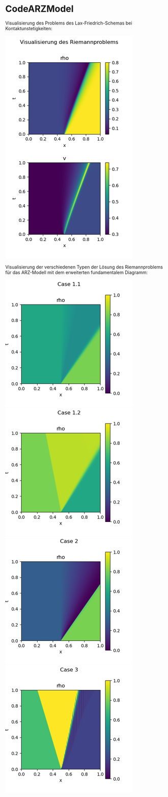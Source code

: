 # CodeARZModel
Visualisierung des Problems des Lax-Friedrich-Schemas bei Kontaktunstetigkeiten:

![Image](https://github.com/BernhardEisvogel/CodeARZModel/blob/main/Visualisierung%20des%20RiemannproblemsARZSIM.png)

Visualisierung der verschiedenen Typen der Lösung des Riemannproblems für das ARZ-Modell mit dem erweiterten fundamentalem Diagramm:


![Image](https://github.com/BernhardEisvogel/CodeARZModel/blob/main/Case%201.1GodunovSim.png)
![Image](https://github.com/BernhardEisvogel/CodeARZModel/blob/main/Case%201.2GodunovSim.png)
![Image](https://github.com/BernhardEisvogel/CodeARZModel/blob/main/Case%202GodunovSim.png)
![Image](https://github.com/BernhardEisvogel/CodeARZModel/blob/main/Case%203GodunovSim.png)
